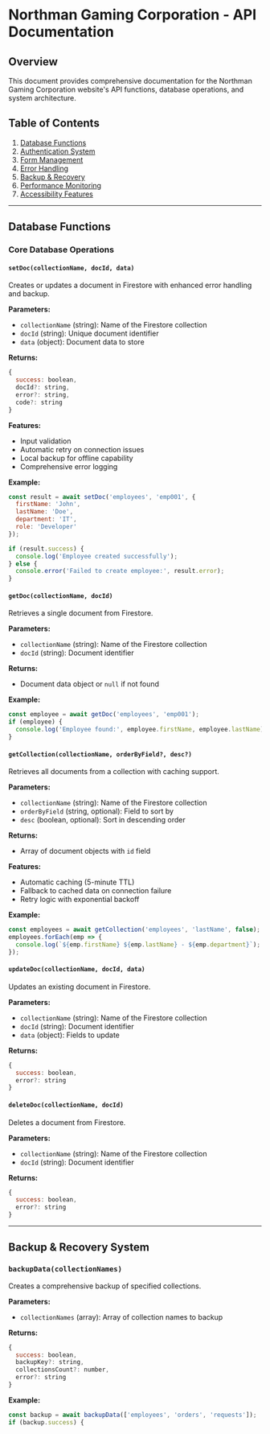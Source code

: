 # Northman Gaming Corporation - API Documentation

## Overview
This document provides comprehensive documentation for the Northman Gaming Corporation website's API functions, database operations, and system architecture.

## Table of Contents
1. [Database Functions](#database-functions)
2. [Authentication System](#authentication-system)
3. [Form Management](#form-management)
4. [Error Handling](#error-handling)
5. [Backup & Recovery](#backup--recovery)
6. [Performance Monitoring](#performance-monitoring)
7. [Accessibility Features](#accessibility-features)

---

## Database Functions

### Core Database Operations

#### `setDoc(collectionName, docId, data)`
Creates or updates a document in Firestore with enhanced error handling and backup.

**Parameters:**
- `collectionName` (string): Name of the Firestore collection
- `docId` (string): Unique document identifier
- `data` (object): Document data to store

**Returns:**
```javascript
{
  success: boolean,
  docId?: string,
  error?: string,
  code?: string
}
```

**Features:**
- Input validation
- Automatic retry on connection issues
- Local backup for offline capability
- Comprehensive error logging

**Example:**
```javascript
const result = await setDoc('employees', 'emp001', {
  firstName: 'John',
  lastName: 'Doe',
  department: 'IT',
  role: 'Developer'
});

if (result.success) {
  console.log('Employee created successfully');
} else {
  console.error('Failed to create employee:', result.error);
}
```

#### `getDoc(collectionName, docId)`
Retrieves a single document from Firestore.

**Parameters:**
- `collectionName` (string): Name of the Firestore collection
- `docId` (string): Document identifier

**Returns:**
- Document data object or `null` if not found

**Example:**
```javascript
const employee = await getDoc('employees', 'emp001');
if (employee) {
  console.log('Employee found:', employee.firstName, employee.lastName);
}
```

#### `getCollection(collectionName, orderByField?, desc?)`
Retrieves all documents from a collection with caching support.

**Parameters:**
- `collectionName` (string): Name of the Firestore collection
- `orderByField` (string, optional): Field to sort by
- `desc` (boolean, optional): Sort in descending order

**Returns:**
- Array of document objects with `id` field

**Features:**
- Automatic caching (5-minute TTL)
- Fallback to cached data on connection failure
- Retry logic with exponential backoff

**Example:**
```javascript
const employees = await getCollection('employees', 'lastName', false);
employees.forEach(emp => {
  console.log(`${emp.firstName} ${emp.lastName} - ${emp.department}`);
});
```

#### `updateDoc(collectionName, docId, data)`
Updates an existing document in Firestore.

**Parameters:**
- `collectionName` (string): Name of the Firestore collection
- `docId` (string): Document identifier
- `data` (object): Fields to update

**Returns:**
```javascript
{
  success: boolean,
  error?: string
}
```

#### `deleteDoc(collectionName, docId)`
Deletes a document from Firestore.

**Parameters:**
- `collectionName` (string): Name of the Firestore collection
- `docId` (string): Document identifier

**Returns:**
```javascript
{
  success: boolean,
  error?: string
}
```

---

## Backup & Recovery System

### `backupData(collectionNames)`
Creates a comprehensive backup of specified collections.

**Parameters:**
- `collectionNames` (array): Array of collection names to backup

**Returns:**
```javascript
{
  success: boolean,
  backupKey?: string,
  collectionsCount?: number,
  error?: string
}
```

**Example:**
```javascript
const backup = await backupData(['employees', 'orders', 'requests']);
if (backup.success) {
